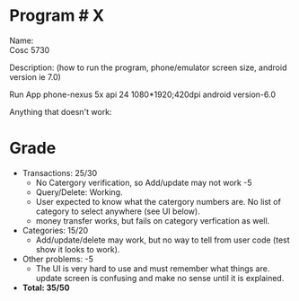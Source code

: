 # Program # X
Name:  
Cosc 5730

Description:  (how to run the program, phone/emulator screen size, android version ie 7.0)

Run App phone-nexus 5x api 24 1080*1920;420dpi android version-6.0

Anything that doesn't work:




# Grade

* Transactions: 25/30
  * No Catergory verification, so Add/update may not work -5
  * Query/Delete: Working.
  * User expected to know what the catergory numbers are.  No list of category to select anywhere (see UI below).
  * money transfer works, but fails on category verfication as well.
* Categories: 15/20
  * Add/update/delete may work, but no way to tell from user code (test show it looks to work).
* Other problems: -5
  * The UI is very hard to use and must remember what things are.  update screen is confusing and make no sense until it is explained.
* **Total: 35/50**


